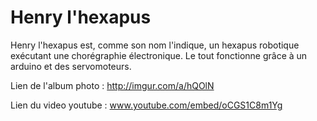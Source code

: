 Henry l'hexapus
============

Henry l'hexapus est, comme son nom l'indique, un hexapus robotique exécutant une chorégraphie électronique.  Le tout fonctionne grâce à un arduino et des servomoteurs.

Lien de l'album photo : http://imgur.com/a/hQOlN

Lien du video youtube : www.youtube.com/embed/oCGS1C8m1Yg
